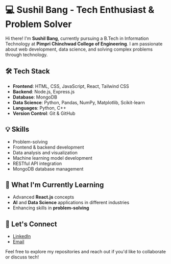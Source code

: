 # 💻 Sushil Bang - Tech Enthusiast & Problem Solver

Hi there! I'm **Sushil Bang**, currently pursuing a B.Tech in Information Technology at **Pimpri Chinchwad College of Engineering**. I am passionate about web development, data science, and solving complex problems through technology.

## 🛠️ Tech Stack
- **Frontend**: HTML, CSS, JavaScript, React, Tailwind CSS
- **Backend**: Node.js, Express.js
- **Database**: MongoDB
- **Data Science**: Python, Pandas, NumPy, Matplotlib, Scikit-learn
- **Languages**: Python, C++
- **Version Control**: Git & GitHub

## 💡 Skills
- Problem-solving
- Frontend & backend development
- Data analysis and visualization
- Machine learning model development
- RESTful API integration
- MongoDB database management

## 🌱 What I'm Currently Learning
- Advanced **React.js** concepts
- **AI** and **Data Science** applications in different industries
- Enhancing skills in **problem-solving**

## 🤝 Let's Connect
- [LinkedIn](https://www.linkedin.com/in/sushil-bang-9b0327284/)
- [Email](mailto:sushilbang17@gmail.com)

Feel free to explore my repositories and reach out if you'd like to collaborate or discuss tech!


<!---
sushilbang/sushilbang is a ✨ special ✨ repository because its `README.md` (this file) appears on your GitHub profile.
You can click the Preview link to take a look at your changes.
--->
